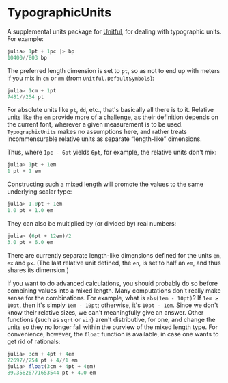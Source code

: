 # TypographicUnits

A supplemental units package for
[Unitful](https://github.com/ajkeller34/Unitful.jl), for dealing with
typographic units. For example:

```jl
julia> 1pt + 1pc |> bp
10400//803 bp
```

The preferred length dimension is set to `pt`, so as not to end up with meters
if you mix in `cm` or `mm` (from `Unitful.DefaultSymbols`):

```jl
julia> 1cm + 1pt
7481//254 pt
```

For absolute units like `pt`, `dd`, etc., that's basically all there is to it.
Relative units like the `em` provide more of a challenge, as their definition
depends on the current font, wherever a given measurement is to be used.
`TypographicUnits` makes no assumptions here, and rather treats
incommensurable relative units as separate “length-like” dimensions.

Thus, where `1pc - 6pt` yields `6pt`, for example, the relative units don't
mix:

```jl
julia> 1pt + 1em
1 pt + 1 em
```

Constructing such a mixed length will promote the values to the same
underlying scalar type:

```jl
julia> 1.0pt + 1em
1.0 pt + 1.0 em
```

They can also be multiplied by (or divided by) real numbers:

```jl
julia> (6pt + 12em)/2
3.0 pt + 6.0 em
```

There are currently separate length-like dimensions defined for the units
`em`, `ex` and `px`. (The last relative unit defined, the `en`, is set to half
an `em`, and thus shares its dimension.)

If you want to do advanced calculations, you should probably do so before
combining values into a mixed length. Many computations don't really make
sense for the combinations. For example, what is `abs(1em - 10pt)`? If `1em ≥
10pt`, then it's simply `1em - 10pt`; otherwise, it's `10pt - 1em`. Since we
don't know their relative sizes, we can't meaningfully give an answer. Other
functions (such as `sqrt` or `sin`) aren't distributive, for one, and change
the units so they no longer fall within the purview of the mixed length type.
For convenience, however, the `float` function is available, in case one wants
to get rid of rationals:

```jl
julia> 3cm + 4pt + 4em
22697//254 pt + 4//1 em
julia> float(3cm + 4pt + 4em)
89.35826771653544 pt + 4.0 em
```
